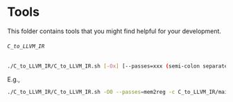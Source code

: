# Tools

This folder contains tools that you might find helpful for your development.

###### `C_to_LLVM_IR`

```Bash
./C_to_LLVM_IR/C_to_LLVM_IR.sh [-Ox] [--passes=xxx (semi-colon separated)] -c file
```

E.g.,

```Bash
./C_to_LLVM_IR/C_to_LLVM_IR.sh -O0 --passes=mem2reg -c C_to_LLVM_IR/main.c
```
